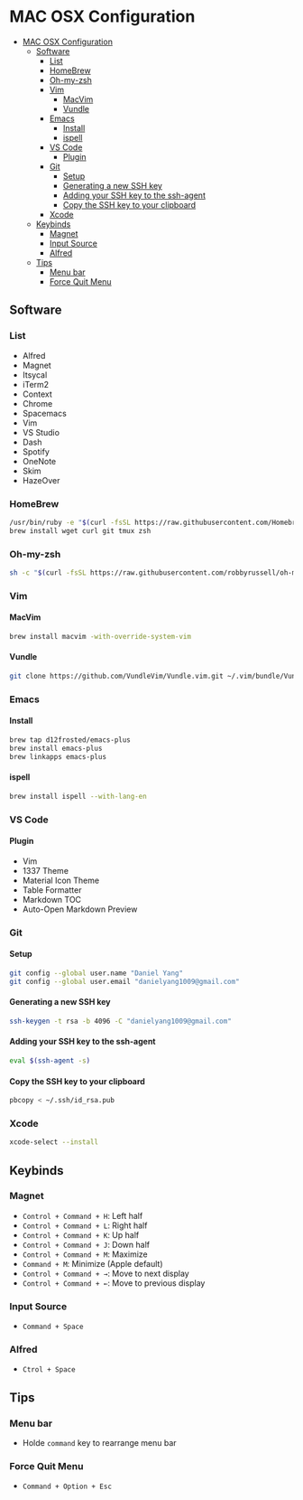 # MAC OSX Configuration
<!-- TOC -->

- [MAC OSX Configuration](#mac-osx-configuration)
    - [Software](#software)
        - [List](#list)
        - [HomeBrew](#homebrew)
        - [Oh-my-zsh](#oh-my-zsh)
        - [Vim](#vim)
            - [MacVim](#macvim)
            - [Vundle](#vundle)
        - [Emacs](#emacs)
            - [Install](#install)
            - [ispell](#ispell)
        - [VS Code](#vs-code)
            - [Plugin](#plugin)
        - [Git](#git)
            - [Setup](#setup)
            - [Generating a new SSH key](#generating-a-new-ssh-key)
            - [Adding your SSH key to the ssh-agent](#adding-your-ssh-key-to-the-ssh-agent)
            - [Copy the SSH key to your clipboard](#copy-the-ssh-key-to-your-clipboard)
        - [Xcode](#xcode)
    - [Keybinds](#keybinds)
        - [Magnet](#magnet)
        - [Input Source](#input-source)
        - [Alfred](#alfred)
    - [Tips](#tips)
        - [Menu bar](#menu-bar)
        - [Force Quit Menu](#force-quit-menu)

<!-- /TOC -->
## Software
### List
- Alfred
- Magnet
- Itsycal
- iTerm2
- Context
- Chrome
- Spacemacs
- Vim
- VS Studio
- Dash
- Spotify
- OneNote
- Skim
- HazeOver

### HomeBrew
```bash
/usr/bin/ruby -e "$(curl -fsSL https://raw.githubusercontent.com/Homebrew/install/master/install)"
brew install wget curl git tmux zsh
```

### Oh-my-zsh
```bash
sh -c "$(curl -fsSL https://raw.githubusercontent.com/robbyrussell/oh-my-zsh/master/tools/install.sh)"
```
### Vim
#### MacVim
```bash
brew install macvim -with-override-system-vim
```
#### Vundle
```bash
git clone https://github.com/VundleVim/Vundle.vim.git ~/.vim/bundle/Vundle.vim
```
### Emacs
#### Install
```bash
brew tap d12frosted/emacs-plus
brew install emacs-plus
brew linkapps emacs-plus
```
#### ispell
```bash
brew install ispell --with-lang-en
```

### VS Code
#### Plugin
- Vim
- 1337 Theme
- Material Icon Theme
- Table Formatter
- Markdown TOC
- Auto-Open Markdown Preview

### Git
#### Setup
```bash
git config --global user.name "Daniel Yang"
git config --global user.email "danielyang1009@gmail.com"
```
#### Generating a new SSH key
```bash
ssh-keygen -t rsa -b 4096 -C "danielyang1009@gmail.com"
```
#### Adding your SSH key to the ssh-agent
```bash
eval $(ssh-agent -s)
```
#### Copy the SSH key to your clipboard
```bash
pbcopy < ~/.ssh/id_rsa.pub
```

### Xcode
```bash
xcode-select --install
```

## Keybinds
### Magnet
- `Control + Command + H`: Left half
- `Control + Command + L`: Right half
- `Control + Command + K`: Up half
- `Control + Command + J`: Down half
- `Control + Command + M`: Maximize
- `Command + M`: Minimize (Apple default) 
- `Control + Command + →`: Move to next display
- `Control + Command + ←`: Move to previous display

### Input Source
- `Command + Space`

### Alfred
- `Ctrol + Space`

## Tips
### Menu bar
- Holde `command` key to rearrange menu bar

### Force Quit Menu
- `Command + Option + Esc`
